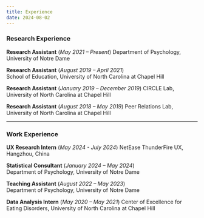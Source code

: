 ```yaml
---
title: Experience
date: 2024-08-02
---
```


### Research Experience

**Research Assistant** (*May 2021 – Present*) 
Department of Psychology, University of Notre Dame

**Research Assistant** (*August 2019 – April 2021*)  
School of Education, University of North Carolina at Chapel Hill

**Research Assistant** (*January 2019 – December 2019*) 
CIRCLE Lab, University of North Carolina at Chapel Hill

**Research Assistant** (*August 2018 – May 2019*)
Peer Relations Lab, University of North Carolina at Chapel Hill

---

### Work Experience

**UX Research Intern** (*May 2024 - July 2024*)
NetEase ThunderFire UX, Hangzhou, China

**Statistical Consultant** (*January 2024 – May 2024*)  
Department of Psychology, University of Notre Dame

**Teaching Assistant** (*August 2022 – May 2023*)  
Department of Psychology, University of Notre Dame

**Data Analysis Intern** (*May 2020 – May 2021*) 
Center of Excellence for Eating Disorders, University of North Carolina at Chapel Hill


